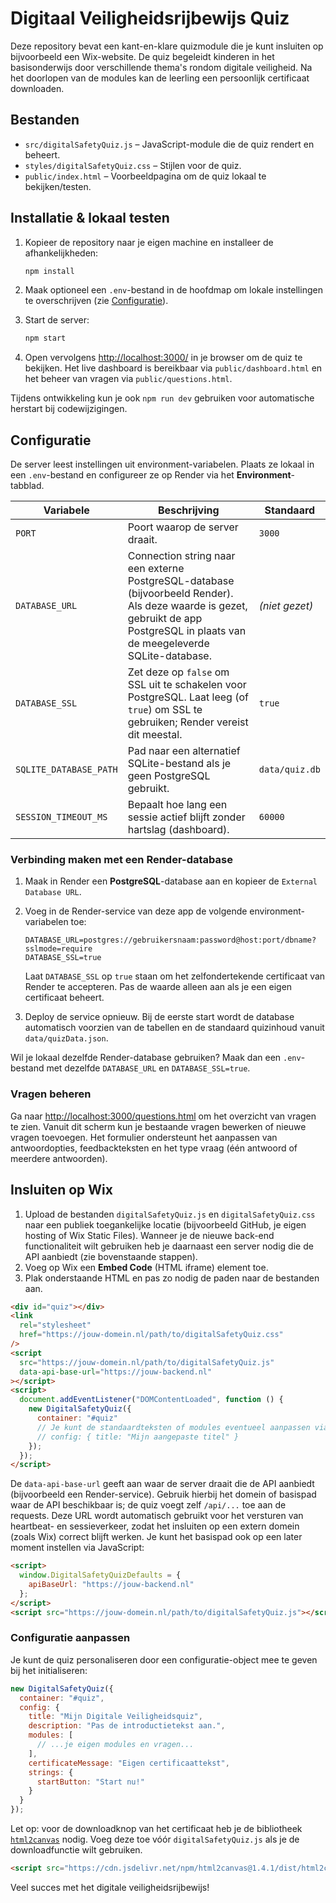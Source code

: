 # Digitaal Veiligheidsrijbewijs Quiz

Deze repository bevat een kant-en-klare quizmodule die je kunt insluiten op bijvoorbeeld een Wix-website. De quiz begeleidt kinderen in het basisonderwijs door verschillende thema's rondom digitale veiligheid. Na het doorlopen van de modules kan de leerling een persoonlijk certificaat downloaden.

## Bestanden

- `src/digitalSafetyQuiz.js` – JavaScript-module die de quiz rendert en beheert.
- `styles/digitalSafetyQuiz.css` – Stijlen voor de quiz.
- `public/index.html` – Voorbeeldpagina om de quiz lokaal te bekijken/testen.

## Installatie & lokaal testen

1. Kopieer de repository naar je eigen machine en installeer de afhankelijkheden:

   ```bash
   npm install
   ```

2. Maak optioneel een `.env`-bestand in de hoofdmap om lokale instellingen te overschrijven (zie [Configuratie](#configuratie)).

3. Start de server:

   ```bash
   npm start
   ```

4. Open vervolgens [http://localhost:3000/](http://localhost:3000/) in je browser om de quiz te bekijken. Het live dashboard is bereikbaar via `public/dashboard.html` en het beheer van vragen via `public/questions.html`.

Tijdens ontwikkeling kun je ook `npm run dev` gebruiken voor automatische herstart bij codewijzigingen.

## Configuratie

De server leest instellingen uit environment-variabelen. Plaats ze lokaal in een `.env`-bestand en configureer ze op Render via het **Environment**-tabblad.

| Variabele | Beschrijving | Standaard |
| --- | --- | --- |
| `PORT` | Poort waarop de server draait. | `3000` |
| `DATABASE_URL` | Connection string naar een externe PostgreSQL-database (bijvoorbeeld Render). Als deze waarde is gezet, gebruikt de app PostgreSQL in plaats van de meegeleverde SQLite-database. | *(niet gezet)* |
| `DATABASE_SSL` | Zet deze op `false` om SSL uit te schakelen voor PostgreSQL. Laat leeg (of `true`) om SSL te gebruiken; Render vereist dit meestal. | `true` |
| `SQLITE_DATABASE_PATH` | Pad naar een alternatief SQLite-bestand als je geen PostgreSQL gebruikt. | `data/quiz.db` |
| `SESSION_TIMEOUT_MS` | Bepaalt hoe lang een sessie actief blijft zonder hartslag (dashboard). | `60000` |

### Verbinding maken met een Render-database

1. Maak in Render een **PostgreSQL**-database aan en kopieer de `External Database URL`.
2. Voeg in de Render-service van deze app de volgende environment-variabelen toe:

   ```
   DATABASE_URL=postgres://gebruikersnaam:password@host:port/dbname?sslmode=require
   DATABASE_SSL=true
   ```

   Laat `DATABASE_SSL` op `true` staan om het zelfondertekende certificaat van Render te accepteren. Pas de waarde alleen aan als je een eigen certificaat beheert.

3. Deploy de service opnieuw. Bij de eerste start wordt de database automatisch voorzien van de tabellen en de standaard quizinhoud vanuit `data/quizData.json`.

Wil je lokaal dezelfde Render-database gebruiken? Maak dan een `.env`-bestand met dezelfde `DATABASE_URL` en `DATABASE_SSL=true`.

### Vragen beheren

Ga naar [http://localhost:3000/questions.html](http://localhost:3000/questions.html) om het overzicht van vragen te zien. Vanuit dit scherm kun je bestaande vragen bewerken of nieuwe vragen toevoegen. Het formulier ondersteunt het aanpassen van antwoordopties, feedbackteksten en het type vraag (één antwoord of meerdere antwoorden).

## Insluiten op Wix

1. Upload de bestanden `digitalSafetyQuiz.js` en `digitalSafetyQuiz.css` naar een publiek toegankelijke locatie (bijvoorbeeld GitHub, je eigen hosting of Wix Static Files). Wanneer je de nieuwe back-end functionaliteit wilt gebruiken heb je daarnaast een server nodig die de API aanbiedt (zie bovenstaande stappen).
2. Voeg op Wix een **Embed Code** (HTML iframe) element toe.
3. Plak onderstaande HTML en pas zo nodig de paden naar de bestanden aan.

```html
<div id="quiz"></div>
<link
  rel="stylesheet"
  href="https://jouw-domein.nl/path/to/digitalSafetyQuiz.css"
/>
<script
  src="https://jouw-domein.nl/path/to/digitalSafetyQuiz.js"
  data-api-base-url="https://jouw-backend.nl"
></script>
<script>
  document.addEventListener("DOMContentLoaded", function () {
    new DigitalSafetyQuiz({
      container: "#quiz"
      // Je kunt de standaardteksten of modules eventueel aanpassen via de config-optie
      // config: { title: "Mijn aangepaste titel" }
    });
  });
</script>
```

De `data-api-base-url` geeft aan waar de server draait die de API aanbiedt (bijvoorbeeld
een Render-service). Gebruik hierbij het domein of basispad waar de API beschikbaar is;
de quiz voegt zelf `/api/...` toe aan de requests. Deze URL wordt automatisch gebruikt
voor het versturen van heartbeat- en sessieverkeer, zodat het insluiten op een extern
domein (zoals Wix) correct blijft werken. Je kunt het basispad ook op een later moment
instellen via JavaScript:

```html
<script>
  window.DigitalSafetyQuizDefaults = {
    apiBaseUrl: "https://jouw-backend.nl"
  };
</script>
<script src="https://jouw-domein.nl/path/to/digitalSafetyQuiz.js"></script>
```

### Configuratie aanpassen

Je kunt de quiz personaliseren door een configuratie-object mee te geven bij het initialiseren:

```javascript
new DigitalSafetyQuiz({
  container: "#quiz",
  config: {
    title: "Mijn Digitale Veiligheidsquiz",
    description: "Pas de introductietekst aan.",
    modules: [
      // ...je eigen modules en vragen...
    ],
    certificateMessage: "Eigen certificaattekst",
    strings: {
      startButton: "Start nu!"
    }
  }
});
```

Let op: voor de downloadknop van het certificaat heb je de bibliotheek [`html2canvas`](https://html2canvas.hertzen.com/) nodig. Voeg deze toe vóór `digitalSafetyQuiz.js` als je de downloadfunctie wilt gebruiken.

```html
<script src="https://cdn.jsdelivr.net/npm/html2canvas@1.4.1/dist/html2canvas.min.js"></script>
```

Veel succes met het digitale veiligheidsrijbewijs!
